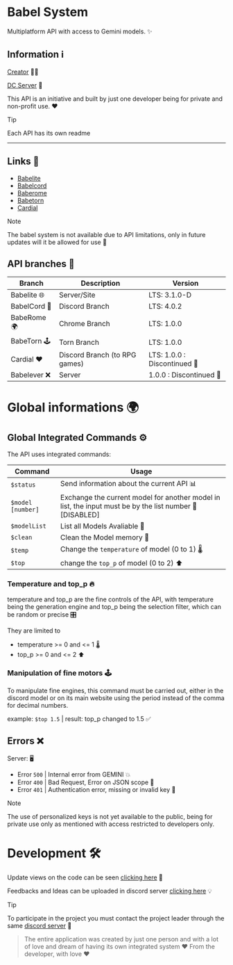 # Babel System 

Multiplatform API with access to Gemini models. ✨

## Information ℹ️

[Creator](https://github.com/Eloazy) 👨‍💻

[DC Server](https://discord.gg/3Fzhj6ed9C) 💬

This API is an initiative and built by just one developer being for private and non-profit use. ❤️

> [!TIP]
> Each API has its own readme

---

## Links 🔗

* [Babelite]()
* [Babelcord]()
* [Baberome]()
* [Babetorn]()
* [Cardial]()

> [!NOTE]
> The babel system is not available due to API limitations, only in future updates will it be allowed for use 🚧

## API branches 🌳

| Branch | Description | Version |
|--------|-------------|---------|
| Babelite 🌐 | Server/Site | LTS: 3.1.0-D |
| BabelCord 💬 | Discord Branch | LTS: 4.0.2 |
| BabeRome 🌍 | Chrome Branch | LTS: 1.0.0 |
| BabeTorn 🕹️ | Torn Branch | LTS: 1.0.0 |
| Cardial ❤️ | Discord Branch (to RPG games) | LTS: 1.0.0 : Discontinued 🛑 |
| Babelever ❌ | Server | 1.0.0 : Discontinued 🛑 |

# Global informations 🌍

## Global Integrated Commands ⚙️

The API uses integrated commands:

| Command | Usage |
|--------|-------|
| `$status` | Send information about the current API 📊 |
| `$model [number]` | Exchange the current model for another model in list, the input must be by the list number 🔄 [DISABLED]|
| `$modelList` | List all Models Avaliable 📜 |
| `$clean` | Clean the Model memory 🧹 |
| `$temp` | Change the `temperature` of model (0 to 1) 🌡️ |
| `$top` | change the `top_p` of model (0 to 2)  ⬆️ |

### Temperature and top_p 🔥

temperature and top_p are the fine controls of the API, with temperature being the generation engine and top_p being the selection filter, which can be random or precise 🎛️

They are limited to
- temperature >= 0 and <= 1 🌡️
- top_p >= 0 and <= 2 ⬆️

### Manipulation of fine motors 🕹️

To manipulate fine engines, this command must be carried out, either in the discord model or on its main website using the period instead of the comma for decimal numbers.

example: `$top 1.5` | result: top_p changed to 1.5 ✅

## Errors ❌

Server: 🖥️
- Error `500` | Internal error from GEMINI 💥
- Error `400` | Bad Request, Error on JSON scope 📝
- Error `401` | Authentication error, missing or invalid key 🔑

> [!NOTE]
> The use of personalized keys is not yet available to the public, being for private use only as mentioned with access restricted to developers only.

# Development 🛠️

Update views on the code can be seen [clicking here](https://github.com/users/Eloazy/projects/3) 👀

Feedbacks and Ideas can be uploaded in discord server [clicking here](https://discord.gg/3Fzhj6ed9C) 💡

> [!TIP]
> To participate in the project you must contact the project leader through the same [discord server](https://discord.gg/3Fzhj6ed9C) 🤝

> The entire application was created by just one person and with a lot of love and dream of having its own integrated system
> ❤️ From the developer, with love ❤️

